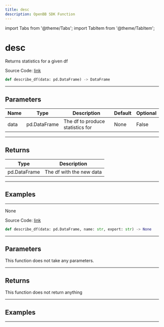 ```yaml
---
title: desc
description: OpenBB SDK Function
---
```


import Tabs from '@theme/Tabs';
import TabItem from '@theme/TabItem';

# desc

<Tabs>
<TabItem value="model" label="Model" default>

Returns statistics for a given df

Source Code: [link](https://github.com/OpenBB-finance/OpenBBTerminal/tree/main/openbb_terminal/forecast/forecast_model.py#L480)

```python
def describe_df(data: pd.DataFrame) -> DataFrame
```
---

## Parameters

| Name | Type | Description | Default | Optional |
| ---- | ---- | ----------- | ------- | -------- |
| data | pd.DataFrame | The df to produce statistics for | None | False |

---

## Returns

| Type | Description |
| ---- | ----------- |
| pd.DataFrame | The df with the new data |

---

## Examples

---



</TabItem>
<TabItem value="view" label="View">

None

Source Code: [link](https://github.com/OpenBB-finance/OpenBBTerminal/tree/main/openbb_terminal/forecast/forecast_view.py#L257)

```python
def describe_df(data: pd.DataFrame, name: str, export: str) -> None
```
---

## Parameters

This function does not take any parameters.

---

## Returns

This function does not return anything

---

## Examples

---



</TabItem>
</Tabs>